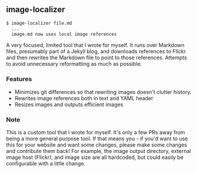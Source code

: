 ## image-localizer

```sh
$ image-localizer file.md
  ...
  image.md now uses local image references
```

A very focused, limited tool that I wrote for myself. It runs over Markdown
files, presumably part of a Jekyll blog, and downloads references to Flickr
and then rewrites the Markdown file to point to those references. Attempts to
avoid unnecessary reformatting as much as possible.

### Features

- Minimizes git differences so that rewriting images doesn't clutter history.
- Rewrites image references both in text and YAML header
- Resizes images and outputs efficient images

### Note

This is a custom tool that I wrote for myself. It's only a few PRs away from being a more general purpose tool. If that means you - if you'd want to use this for your website and want some changes, please make some changes and contribute them back! For example, the image output directory, external image host (Flickr), and image size are all hardcoded, but could easily be configurable with a little change.

